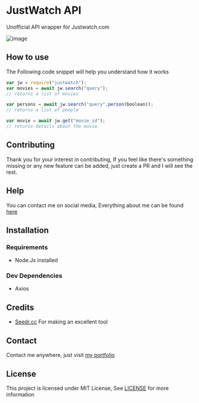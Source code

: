 # JustWatch API
Unofficial API wrapper for Justwatch.com  
  
![image](https://user-images.githubusercontent.com/17960677/97101621-013bd980-16c5-11eb-8758-3a7b28fe9829.png)

## How to use
The Following code snippet will help you understand how it works  
```js
var jw = require("justwatch");
var movies = await jw.search("query");
// returns a list of movies

var persons = await jw.search("query",person(boolean));
// returns a list of people

var movie = await jw.get("movie_id");
// returns details about the movie
```

## Contributing

Thank you for your interest in contributing, If you feel like there's something missing or any new feature can be added, just create a PR and I will see the rest.

## Help

You can contact me on social media, Everything about me can be found [here](https://theabbie.github.io)

## Installation

### Requirements

* Node.Js installed

### Dev Dependencies

* Axios

## Credits

* [Seedr.cc](https://seedr.cc) For making an excellent tool

## Contact

Contact me anywhere, just visit [my portfolio](https://theabbie.github.io)

## License

This project is licensed under MIT License, See [LICENSE](/LICENSE) for more information


